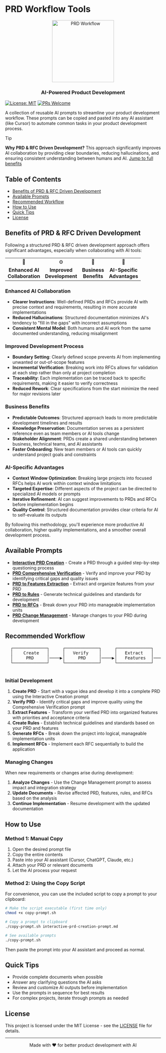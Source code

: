 # PRD Workflow Tools

<div align="center">
  <img src="https://img.shields.io/badge/PRD-Workflow-blue?style=for-the-badge&logo=github" alt="PRD Workflow" width="200"/>
  <h3>AI-Powered Product Development</h3>
</div>

[![License: MIT](https://img.shields.io/badge/License-MIT-yellow.svg)](https://opensource.org/licenses/MIT)
[![PRs Welcome](https://img.shields.io/badge/PRs-welcome-brightgreen.svg)](http://makeapullrequest.com)

A collection of reusable AI prompts to streamline your product development workflow. These prompts can be copied and pasted into any AI assistant (like Cursor) to automate common tasks in your product development process.

> [!TIP]
> **Why PRD & RFC Driven Development?** This approach significantly improves AI collaboration by providing clear boundaries, reducing hallucinations, and ensuring consistent understanding between humans and AI. [Jump to full benefits](#benefits-of-prd--rfc-driven-development)

## Table of Contents
- [Benefits of PRD & RFC Driven Development](#benefits-of-prd--rfc-driven-development)
- [Available Prompts](#available-prompts)
- [Recommended Workflow](#recommended-workflow)
- [How to Use](#how-to-use)
- [Quick Tips](#quick-tips)
- [License](#license)

## Benefits of PRD & RFC Driven Development

Following a structured PRD & RFC driven development approach offers significant advantages, especially when collaborating with AI tools:

<div align="center">
  <table>
    <tr>
      <td align="center">🤖</td>
      <td align="center">⚙️</td>
      <td align="center">💼</td>
      <td align="center">🧠</td>
    </tr>
    <tr>
      <td align="center"><b>Enhanced AI<br>Collaboration</b></td>
      <td align="center"><b>Improved<br>Development</b></td>
      <td align="center"><b>Business<br>Benefits</b></td>
      <td align="center"><b>AI-Specific<br>Advantages</b></td>
    </tr>
  </table>
</div>

### Enhanced AI Collaboration
- **Clearer Instructions**: Well-defined PRDs and RFCs provide AI with precise context and requirements, resulting in more accurate implementations
- **Reduced Hallucinations**: Structured documentation minimizes AI's tendency to "fill in the gaps" with incorrect assumptions
- **Consistent Mental Model**: Both humans and AI work from the same documented understanding, reducing misalignment

### Improved Development Process
- **Boundary Setting**: Clearly defined scope prevents AI from implementing unwanted or out-of-scope features
- **Incremental Verification**: Breaking work into RFCs allows for validation at each step rather than only at project completion
- **Traceability**: Each implementation can be traced back to specific requirements, making it easier to verify correctness
- **Reduced Rework**: Clear specifications from the start minimize the need for major revisions later

### Business Benefits
- **Predictable Outcomes**: Structured approach leads to more predictable development timelines and results
- **Knowledge Preservation**: Documentation serves as a persistent reference even as team members or AI tools change
- **Stakeholder Alignment**: PRDs create a shared understanding between business, technical teams, and AI assistants
- **Faster Onboarding**: New team members or AI tools can quickly understand project goals and constraints

### AI-Specific Advantages
- **Context Window Optimization**: Breaking large projects into focused RFCs helps AI work within context window limitations
- **Targeted Expertise**: Different aspects of the project can be directed to specialized AI models or prompts
- **Iterative Refinement**: AI can suggest improvements to PRDs and RFCs before implementation begins
- **Quality Control**: Structured documentation provides clear criteria for AI to self-evaluate its outputs

By following this methodology, you'll experience more productive AI collaboration, higher quality implementations, and a smoother overall development process.

## Available Prompts

- [**Interactive PRD Creation**](interactive-prd-creation-prompt.md) - Create a PRD through a guided step-by-step questioning process
- [**PRD Comprehensive Verification**](prd-comprehensive-verification-prompt.md) - Verify and improve your PRD by identifying critical gaps and quality issues
- [**PRD to Features Extraction**](prd-to-features-prompt.md) - Extract and organize features from your PRD
- [**PRD to Rules**](prd-to-rules-prompt.md) - Generate technical guidelines and standards for development
- [**PRD to RFCs**](prd-to-rfcs-prompt.md) - Break down your PRD into manageable implementation units
- [**PRD Change Management**](prd-change-management-prompt.md) - Manage changes to your PRD during development

## Recommended Workflow

<div align="center">
  <pre>
  ┌─────────────┐     ┌─────────────┐     ┌─────────────┐     ┌─────────────┐     ┌─────────────┐     ┌─────────────┐
  │    Create   │     │   Verify    │     │   Extract   │     │    Create   │     │   Generate  │     │  Implement  │
  │     PRD     │────▶│     PRD     │────▶│   Features  │────▶│    Rules    │────▶│    RFCs     │────▶│    RFCs     │
  └─────────────┘     └─────────────┘     └─────────────┘     └─────────────┘     └─────────────┘     └─────────────┘
  </pre>
</div>

### Initial Development
1. **Create PRD** - Start with a vague idea and develop it into a complete PRD using the Interactive Creation prompt
2. **Verify PRD** - Identify critical gaps and improve quality using the Comprehensive Verification prompt
3. **Extract Features** - Transform your verified PRD into organized features with priorities and acceptance criteria
4. **Create Rules** - Establish technical guidelines and standards based on your PRD and features
5. **Generate RFCs** - Break down the project into logical, manageable implementation units
6. **Implement RFCs** - Implement each RFC sequentially to build the application

### Managing Changes
When new requirements or changes arise during development:
1. **Analyze Changes** - Use the Change Management prompt to assess impact and integration strategy
2. **Update Documents** - Revise affected PRD, features, rules, and RFCs based on the analysis
3. **Continue Implementation** - Resume development with the updated documentation

## How to Use

### Method 1: Manual Copy
1. Open the desired prompt file
2. Copy the entire contents
3. Paste into your AI assistant (Cursor, ChatGPT, Claude, etc.)
4. Attach your PRD or relevant documents
5. Let the AI process your request

### Method 2: Using the Copy Script
For convenience, you can use the included script to copy a prompt to your clipboard:

```bash
# Make the script executable (first time only)
chmod +x copy-prompt.sh

# Copy a prompt to clipboard
./copy-prompt.sh interactive-prd-creation-prompt.md

# See available prompts
./copy-prompt.sh
```

Then paste the prompt into your AI assistant and proceed as normal.

## Quick Tips

- Provide complete documents when possible
- Answer any clarifying questions the AI asks
- Review and customize AI outputs before implementation
- Use the prompts in sequence for best results
- For complex projects, iterate through prompts as needed

## License

This project is licensed under the MIT License - see the [LICENSE](LICENSE) file for details.

---

<p align="center">Made with ❤️ for better product development with AI</p> 